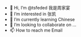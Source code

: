 - 👋 Hi, I’m @tsfeded 我是周家宴
- 👀 I’m interested in 张凯
- 🌱 I’m currently learning Chinese
- 💞️ I’m looking to collaborate on ...
- 📫 How to reach me Email

<!---
tsfeded/tsfeded is a ✨ special ✨ repository because its `README.md` (this file) appears on your GitHub profile.
You can click the Preview link to take a look at your changes.
--->
